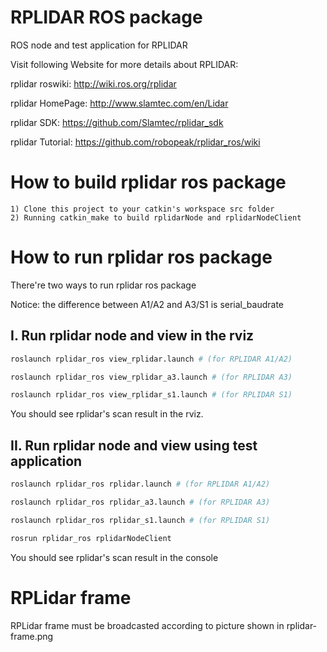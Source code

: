 RPLIDAR ROS package
=====================================================================

ROS node and test application for RPLIDAR

Visit following Website for more details about RPLIDAR:

rplidar roswiki: http://wiki.ros.org/rplidar

rplidar HomePage:   http://www.slamtec.com/en/Lidar

rplidar SDK: https://github.com/Slamtec/rplidar_sdk

rplidar Tutorial:  https://github.com/robopeak/rplidar_ros/wiki

How to build rplidar ros package
=====================================================================
    1) Clone this project to your catkin's workspace src folder
    2) Running catkin_make to build rplidarNode and rplidarNodeClient

How to run rplidar ros package
=====================================================================
There're two ways to run rplidar ros package

Notice: the difference between A1/A2 and A3/S1 is serial_baudrate

I. Run rplidar node and view in the rviz
------------------------------------------------------------
```bash
roslaunch rplidar_ros view_rplidar.launch # (for RPLIDAR A1/A2)

roslaunch rplidar_ros view_rplidar_a3.launch # (for RPLIDAR A3)

roslaunch rplidar_ros view_rplidar_s1.launch # (for RPLIDAR S1)
```
You should see rplidar's scan result in the rviz.

II. Run rplidar node and view using test application
------------------------------------------------------------
```bash
roslaunch rplidar_ros rplidar.launch # (for RPLIDAR A1/A2)

roslaunch rplidar_ros rplidar_a3.launch # (for RPLIDAR A3)

roslaunch rplidar_ros rplidar_s1.launch # (for RPLIDAR S1)

rosrun rplidar_ros rplidarNodeClient
```
You should see rplidar's scan result in the console


RPLidar frame
=====================================================================
RPLidar frame must be broadcasted according to picture shown in rplidar-frame.png
